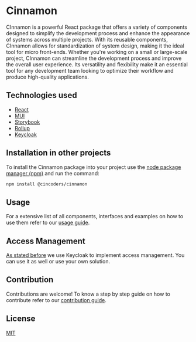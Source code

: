 # Cinnamon

CInnamon is a powerful React package that offers a variety of components designed to simplify the development process and enhance the appearance of systems across multiple projects. With its reusable components, CInnamon allows for standardization of system design, making it the ideal tool for micro front-ends. Whether you're working on a small or large-scale project, CInnamon can streamline the development process and improve the overall user experience. Its versatility and flexibility make it an essential tool for any development team looking to optimize their workflow and produce high-quality applications.

## Technologies used

- [React](https://pt*br.reactjs.org/)
- [MUI](https://mui.com/)
- [Storybook](https://storybook.js.org/)
- [Rollup](https://rollupjs.org/guide/en/)
- [Keycloak](https://www.keycloak.org/)

## Installation in other projects

To install the Cinnamon package into your project use the [node package manager (npm)](https://nodejs.org/) and run the command:

```bash
npm install @cincoders/cinnamon
```

## Usage

For a extensive list of all components, interfaces and examples on how to use them refer to our [usage guide](.github/USAGE.MD).

## Access Management

[As stated before](#technologies-used) we use Keycloak to implement access management. You can use it as well or use your own solution.

## Contribution

Contributions are welcome!
To know a step by step guide on how to contribute refer to our [contribution guide](.github/CONTRIBUTING.md).

## License

[MIT](LICENSE)
